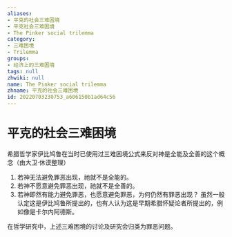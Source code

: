 ```yaml
---
aliases:
- 平克的社会三难困境
- 平克社会三难困境
- The Pinker social trilemma
category:
- 三难困境
- Trilemma
groups:
- 经济上的三难困境
tags: null
zhwiki: null
name: The Pinker social trilemma
zhname: 平克的社会三难困境
id: 20220703230753_a606150b1ad64c56
---
```


# 平克的社会三难困境

希腊哲学家伊比鸠鲁在当时已使用过三难困境公式来反对神是全能及全善的这个概念（由大卫·休谟整理）

1. 若神无法避免罪恶出现，祂就不是全能的。
2. 若神不愿意避免罪恶出现，祂就不是全善的。
3. 若神即然有能力避免罪恶，也愿意避免罪恶，为何仍然有罪恶出现？
虽然一般认定这是伊比鸠鲁所提出的，也有人认为这是早期希腊怀疑论者所提出的，例如像是卡尔内阿德斯。

在哲学研究中，上述三难困境的讨论及研究会归类为罪恶问题。
